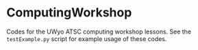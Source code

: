 # ComputingWorkshop
 Codes for the UWyo ATSC computing workshop lessons.
 See the `testExample.py` script for example usage of these codes.
